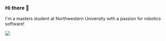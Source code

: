 ### Hi there 👋
I'm a masters student at Northwestern University with a passion for robotics software!

![](https://komarev.com/ghpvc/?username=Sharwin24)
